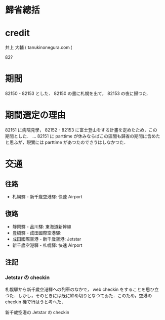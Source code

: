 歸省總括
===
# credit

井上 大輔 ( tanukinonegura.com )

82?

# 期間

82150 - 82153 とした． 82150 の晝に札幌を出て， 82153 の夜に歸つた．

# 期間選定の理由

82151 に病院見學， 82152 - 82153 に富士登山をする計畫を定めたため，この期間とした． ... 82151 に parttime が休みならばこの區間も歸省の期間に含めたと思ふが，現實には parttime があつたのでさうはしなかつた．

# 交通

## 往路

- 札幌驛 - 新千歲空港驛: 快速 Airport

## 復路

- 靜岡驛 - 品川驛: 東海道新幹線
- 豊橋驛 - 成田國際空港驛: 
- 成田國際空港 - 新千歲空港: Jetstar
- 新千歲空港驛 - 札幌驛: 快速 Airport

## 注記

### Jetstar の checkin

札幌驛から新千歲空港驛への列車のなかで， web checkin をすることを思ひ立つた．しかし，そのときには既に締め切りとなつてゐた．このため，空港の checkin 機で行はうと考へた．

新千歲空港の Jetstar の checkin
